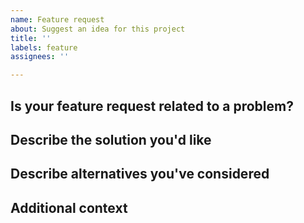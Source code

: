 ```yaml
---
name: Feature request
about: Suggest an idea for this project
title: ''
labels: feature
assignees: ''

---
```


## Is your feature request related to a problem?
<!-- A clear and concise description of what the problem is -->

## Describe the solution you'd like
<!-- A clear and concise description of what you want to happen -->

## Describe alternatives you've considered
<!-- A clear and concise description of any alternative solutions or features you've considered -->

## Additional context
<!-- Add any other context or screenshots about the feature request here -->
